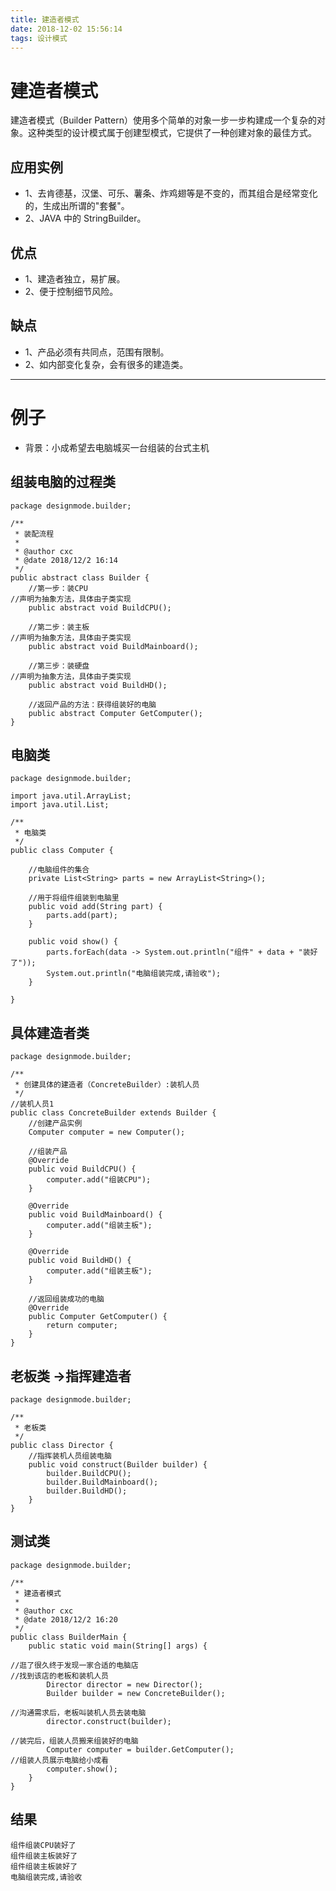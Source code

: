 ```yaml
---
title: 建造者模式
date: 2018-12-02 15:56:14
tags: 设计模式
---
```


# 建造者模式

建造者模式（Builder Pattern）使用多个简单的对象一步一步构建成一个复杂的对象。这种类型的设计模式属于创建型模式，它提供了一种创建对象的最佳方式。

<!--more-->

## 应用实例
* 1、去肯德基，汉堡、可乐、薯条、炸鸡翅等是不变的，而其组合是经常变化的，生成出所谓的"套餐"。 
* 2、JAVA 中的 StringBuilder。

## 优点
* 1、建造者独立，易扩展。 
* 2、便于控制细节风险。

## 缺点
* 1、产品必须有共同点，范围有限制。 
* 2、如内部变化复杂，会有很多的建造类。

---

# 例子

* 背景：小成希望去电脑城买一台组装的台式主机

## 组装电脑的过程类

```
package designmode.builder;

/**
 * 装配流程
 *
 * @author cxc
 * @date 2018/12/2 16:14
 */
public abstract class Builder {
    //第一步：装CPU
//声明为抽象方法，具体由子类实现
    public abstract void BuildCPU();

    //第二步：装主板
//声明为抽象方法，具体由子类实现
    public abstract void BuildMainboard();

    //第三步：装硬盘
//声明为抽象方法，具体由子类实现
    public abstract void BuildHD();

    //返回产品的方法：获得组装好的电脑
    public abstract Computer GetComputer();
}

```

## 电脑类

```
package designmode.builder;

import java.util.ArrayList;
import java.util.List;

/**
 * 电脑类
 */
public class Computer {

    //电脑组件的集合
    private List<String> parts = new ArrayList<String>();

    //用于将组件组装到电脑里
    public void add(String part) {
        parts.add(part);
    }

    public void show() {
        parts.forEach(data -> System.out.println("组件" + data + "装好了"));
        System.out.println("电脑组装完成,请验收");
    }

}
```

## 具体建造者类

```
package designmode.builder;

/**
 * 创建具体的建造者（ConcreteBuilder）:装机人员
 */
//装机人员1
public class ConcreteBuilder extends Builder {
    //创建产品实例
    Computer computer = new Computer();

    //组装产品
    @Override
    public void BuildCPU() {
        computer.add("组装CPU");
    }

    @Override
    public void BuildMainboard() {
        computer.add("组装主板");
    }

    @Override
    public void BuildHD() {
        computer.add("组装主板");
    }

    //返回组装成功的电脑
    @Override
    public Computer GetComputer() {
        return computer;
    }
}
```

## 老板类 ->指挥建造者

```
package designmode.builder;

/**
 * 老板类
 */
public class Director {
    //指挥装机人员组装电脑
    public void construct(Builder builder) {
        builder.BuildCPU();
        builder.BuildMainboard();
        builder.BuildHD();
    }
}
```

## 测试类

```
package designmode.builder;

/**
 * 建造者模式
 *
 * @author cxc
 * @date 2018/12/2 16:20
 */
public class BuilderMain {
    public static void main(String[] args) {

//逛了很久终于发现一家合适的电脑店
//找到该店的老板和装机人员
        Director director = new Director();
        Builder builder = new ConcreteBuilder();

//沟通需求后，老板叫装机人员去装电脑
        director.construct(builder);

//装完后，组装人员搬来组装好的电脑
        Computer computer = builder.GetComputer();
//组装人员展示电脑给小成看
        computer.show();
    }
}

```

## 结果

```
组件组装CPU装好了
组件组装主板装好了
组件组装主板装好了
电脑组装完成,请验收
```
